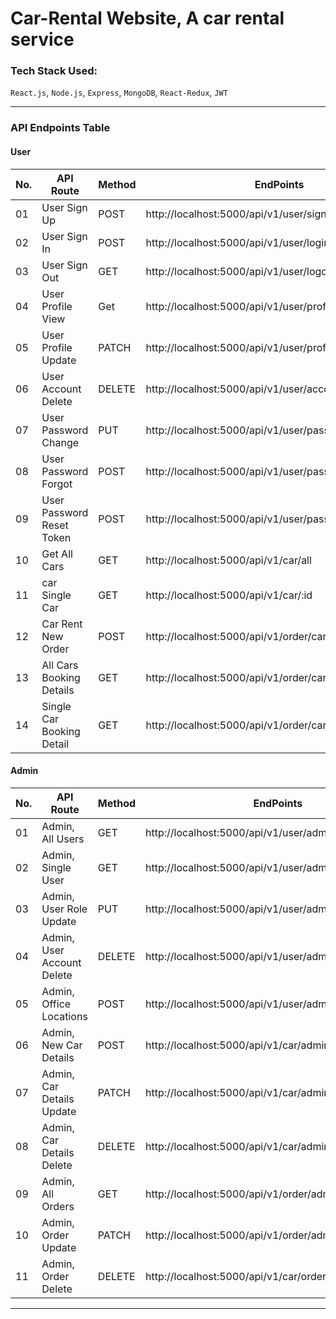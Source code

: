 # Car-Rental Website, A car rental service

### Tech Stack Used:
`React.js`, `Node.js`, `Express`, `MongoDB`, `React-Redux`, `JWT` 

------------------------------------------------------------------------

### API Endpoints Table

#### User
| No. | API Route                 | Method | EndPoints                                               | Status |
| --- | ------------------------- | ------ | ------------------------------------------------------- | ------ |
|  01 | User Sign Up              | POST   |http://localhost:5000/api/v1/user/signup                 | - [x]  | 
|  02 | User Sign In              | POST   |http://localhost:5000/api/v1/user/login                  | - [x]  | 
|  03 | User Sign Out             | GET    |http://localhost:5000/api/v1/user/logout                 | - [x]  | 
|  04 | User Profile View         | Get    |http://localhost:5000/api/v1/user/profile                | - [x]  | 
|  05 | User Profile Update       | PATCH  |http://localhost:5000/api/v1/user/profile/update         | - [x]  | 
|  06 | User Account Delete       | DELETE |http://localhost:5000/api/v1/user/account/delete         | - [x]  | 
|  07 | User Password Change      | PUT    |http://localhost:5000/api/v1/user/password/update        | - [x]  | 
|  08 | User Password Forgot      | POST   |http://localhost:5000/api/v1/user/password/forgot        | - [x]  | 
|  09 | User Password Reset Token | POST   |http://localhost:5000/api/v1/user/password/reset/:token  | - [x]  | 
|  10 | Get All Cars              | GET    |http://localhost:5000/api/v1/car/all                     | - [x]  | 
|  11 | car Single Car            | GET    |http://localhost:5000/api/v1/car/:id                     | - [x]  | 
|  12 | Car Rent New Order        | POST   |http://localhost:5000/api/v1/order/car/new               | - [x]  | 
|  13 | All Cars Booking Details  | GET    |http://localhost:5000/api/v1/order/car/all               | - [x]  | 
|  14 | Single Car Booking Detail | GET    |http://localhost:5000/api/v1/order/car/:id               | - [x]  | 

#### Admin
| No. | API Route                 | Method | EndPoints                                               | Status |
| --- | ------------------------- | ------ | ------------------------------------------------------- | ------ | 
|  01 | Admin, All Users          | GET    |http://localhost:5000/api/v1/user/admin/users            | - [x]  | 
|  02 | Admin, Single User        | GET    |http://localhost:5000/api/v1/user/admin/user/:id         | - [x]  | 
|  03 | Admin, User Role Update   | PUT    |http://localhost:5000/api/v1/user/admin/user/:id         | - [x]  | 
|  04 | Admin, User Account Delete| DELETE |http://localhost:5000/api/v1/user/admin/user/:id         | - [x]  | 
|  05 | Admin, Office Locations   | POST   |http://localhost:5000/api/v1/user/admin/office/register  | - [x]  |  
|  06 | Admin, New Car Details    | POST   |http://localhost:5000/api/v1/car/admin/register          | - [x]  | 
|  07 | Admin, Car Details Update | PATCH  |http://localhost:5000/api/v1/car/admin/detail/update/:id | - [x]  | 
|  08 | Admin, Car Details Delete | DELETE |http://localhost:5000/api/v1/car/admin/detail/delete/:id | - [x]  | 
|  09 | Admin, All Orders         | GET    |http://localhost:5000/api/v1/order/admin/all             | - [x]  | 
|  10 | Admin, Order Update       | PATCH  |http://localhost:5000/api/v1/order/admin/update/:id      | - [x]  | 
|  11 | Admin, Order Delete       | DELETE |http://localhost:5000/api/v1/car/order/admin/delete/:id  | - [x]  | 

-----------------------------------------------------------------------
